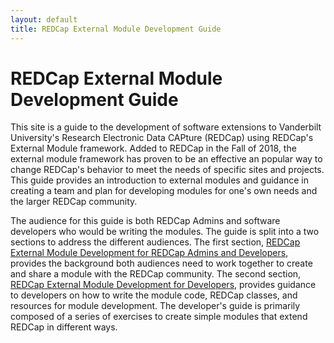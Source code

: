 ```yaml
---
layout: default
title: REDCap External Module Development Guide
---
```


# REDCap External Module  Development Guide

This site is a guide to the development of software extensions to Vanderbilt University's Research Electronic Data CAPture (REDCap) using REDCap's External Module framework. Added to REDCap in the Fall of 2018, the external module framework has proven to be an effective an popular way to change REDCap's behavior to meet the needs of specific sites and projects. This guide provides an introduction to external modules and  guidance in creating a team and plan for developing modules for one's own needs and the larger REDCap community.

The audience for this guide is both REDCap Admins and software developers who would be writing the modules. The guide is split into a two sections to address the different audiences. The first section, [REDCap External Module Development for REDCap Admins and Developers](guide_for_admins_and_devs/), provides the background both audiences need to work together to create and share a module with the REDCap community. The second section, [REDCap External Module Development for Developers](guide_for_devs/), provides guidance to developers on how to write the module code, REDCap classes, and resources for module development. The developer's guide is primarily composed of a series of exercises to create simple modules that extend REDCap in different ways.

